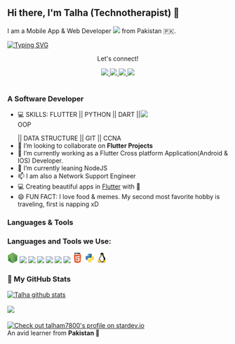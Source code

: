 ## Hi there, I'm Talha (Technotherapist) 👋

I am a Mobile App & Web Developer <img src="https://media.giphy.com/media/WUlplcMpOCEmTGBtBW/giphy.gif" width="30"> from Pakistan 🇵🇰.

[![Typing SVG](https://readme-typing-svg.herokuapp.com?vCenter=true&width=500&lines=Full+Stack+Developer+with+1%2B+Years+Experience;Passionate+about+Making+Mobile+Applications;Passionate+about+Making+Web+Applications;Freelnancer;Open+sourse+contributer)](https://git.io/typing-svg)


<div align="center">
<p align="center">Let's connect!</p>

<a href="https://www.instagram.com/talha_chishti78/">
    <img src="https://img.shields.io/badge/Instagram-E4405F?style=for-the-badge&logo=instagram&logoColor=white" />
</a>

<a href="https://www.linkedin.com/in/talha-chishti/">
    <img src="https://img.shields.io/badge/linkedin-%230077B5.svg?&style=for-the-badge&logo=linkedin&logoColor=white" />
</a>

<a href="https://www.facebook.com/talham7800/">
    <img src="https://img.shields.io/badge/Facebook-1877F2?style=for-the-badge&logo=facebook&logoColor=white" />
</a>

<a href="https://dev.to/talham7800">
    <img src="https://img.shields.io/badge/DEV_COMMUNITY-FE7A16?style=for-the-badge&logo=dev.to&logoColor=white" />
</a>
</div>
<br>


### A Software Developer
<picture> <img align="right" src="https://github.com/7oSkaaa/7oSkaaa/blob/main/Images/Right_Side.gif?raw=true" width = 200px></picture>

- 💻 SKILLS: FLUTTER || PYTHON || DART || OOP</p> || DATA STRUCTURE || GIT || CCNA 
- 👯 I’m looking to collaborate on **Flutter Projects**
- 🔭 I’m currently working as a Flutter Cross platform Application(Android & IOS) Developer.
- 🌱 I’m currently leaning NodeJS
- 📫 I am also a Network Support Engineer
- 💻 Creating beautiful apps in [Flutter][flutter] with 💙
- 😄 FUN FACT: I love food & memes. My second most favorite hobby is traveling, first is napping xD
<!-- <p > <a href="https://github.com/ryo-ma/github-profile-trophy"><img src="https://github-profile-trophy.vercel.app/?username=talham7800" alt="talham7800" /></a> </p>
 -->

 ### Languages & Tools
 
 
<h3 align="left">Languages and Tools we Use:</h3>
<code><img width=24px src="https://raw.githubusercontent.com/github/explore/80688e429a7d4ef2fca1e82350fe8e3517d3494d/topics/nodejs/nodejs.png"></code>
<code><img width=24px src="https://raw.githubusercontent.com/github/explore/e65ef46ef3e7bc457c93622f6a89fe8d3fd131d5/topics/graphql/graphql.pn"></code>
<code><img width=24px src="https://www.vectorlogo.zone/logos/flutterio/flutterio-icon.svg"></code>
<code><img width=24px src="https://www.vectorlogo.zone/logos/dartlang/dartlang-icon.sv"></code>
<code><img width=24px src="https://www.vectorlogo.zone/logos/firebase/firebase-icon.svg"></code>
<code><img width=24px src="https://www.vectorlogo.zone/logos/git-scm/git-scm-icon.svg"></code>
<code><img width=24px src="https://www.vectorlogo.zone/logos/getpostman/getpostman-icon.svg"></code>
<code><img width=24px src="https://raw.githubusercontent.com/devicons/devicon/master/icons/html5/html5-original-wordmark.svg"></code>
<code><img width=24px src="https://raw.githubusercontent.com/devicons/devicon/master/icons/python/python-original.svg"></code>
<code><img width=24px src="https://raw.githubusercontent.com/devicons/devicon/master/icons/linux/linux-original.svg"></code>


### 📝 My GitHub Stats</summary>
[![Talha github stats](https://github-readme-stats.vercel.app/api?username=talham7800&theme=gotham)](https://github.com/talham7800/github-readme-stats)
<br><br>
<img src = "https://github-readme-streak-stats.herokuapp.com/?user=talham7800&theme=solarized-dark&hide_border=true&date_format=M%20j%5B%2C%20Y%5D&line_height=25" width = 500>
<br>
<br>
<a href="https://stardev.io/developers/talham7800"><img alt="Check out talham7800&apos;s profile on stardev.io" src="https://stardev.io/developers/talham7800/badge/languages/locality.svg" /></a>
<br>
An avid learner from <b>Pakistan<b> 💚

[flutter]: https://flutter.dev
[linkedin]: https://www.linkedin.com/in/talha-chishti/
[instagram]: https://www.instagram.com/talha_chishti78/
[facebook]: https://www.facebook.com/talham7800/
